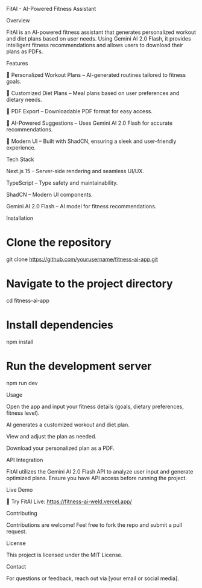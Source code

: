 FitAI - AI-Powered Fitness Assistant

Overview

FitAI is an AI-powered fitness assistant that generates personalized workout and diet plans based on user needs. Using Gemini AI 2.0 Flash, it provides intelligent fitness recommendations and allows users to download their plans as PDFs.

Features

🎯 Personalized Workout Plans – AI-generated routines tailored to fitness goals.

🥗 Customized Diet Plans – Meal plans based on user preferences and dietary needs.

📄 PDF Export – Downloadable PDF format for easy access.

🤖 AI-Powered Suggestions – Uses Gemini AI 2.0 Flash for accurate recommendations.

🎨 Modern UI – Built with ShadCN, ensuring a sleek and user-friendly experience.

Tech Stack

Next.js 15 – Server-side rendering and seamless UI/UX.

TypeScript – Type safety and maintainability.

ShadCN – Modern UI components.

Gemini AI 2.0 Flash – AI model for fitness recommendations.

Installation

# Clone the repository
git clone https://github.com/yourusername/fitness-ai-app.git

# Navigate to the project directory
cd fitness-ai-app

# Install dependencies
npm install

# Run the development server
npm run dev

Usage

Open the app and input your fitness details (goals, dietary preferences, fitness level).

AI generates a customized workout and diet plan.

View and adjust the plan as needed.

Download your personalized plan as a PDF.

API Integration

FitAI utilizes the Gemini AI 2.0 Flash API to analyze user input and generate optimized plans. Ensure you have API access before running the project.

Live Demo

🚀 Try FitAI Live: https://fitness-ai-weld.vercel.app/ 

Contributing

Contributions are welcome! Feel free to fork the repo and submit a pull request.

License

This project is licensed under the MIT License.

Contact

For questions or feedback, reach out via [your email or social media].